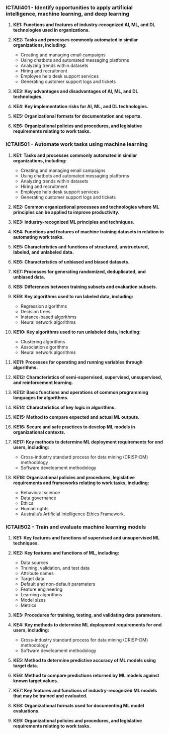 ### ICTAII401 - Identify opportunities to apply artificial intelligence, machine learning, and deep learning

1. **KE1: Functions and features of industry-recognized AI, ML, and DL technologies used in organizations.**
   
2. **KE2: Tasks and processes commonly automated in similar organizations, including:**
   - Creating and managing email campaigns
   - Using chatbots and automated messaging platforms
   - Analyzing trends within datasets
   - Hiring and recruitment
   - Employee help desk support services
   - Generating customer support logs and tickets

3. **KE3: Key advantages and disadvantages of AI, ML, and DL technologies.**

4. **KE4: Key implementation risks for AI, ML, and DL technologies.**

5. **KE5: Organizational formats for documentation and reports.**

6. **KE6: Organizational policies and procedures, and legislative requirements relating to work tasks.**

### ICTAII501 - Automate work tasks using machine learning

1. **KE1: Tasks and processes commonly automated in similar organizations, including:**
   - Creating and managing email campaigns
   - Using chatbots and automated messaging platforms
   - Analyzing trends within datasets
   - Hiring and recruitment
   - Employee help desk support services
   - Generating customer support logs and tickets
   
2. **KE2: Common organizational processes and technologies where ML principles can be applied to improve productivity.**

3. **KE3: Industry-recognized ML principles and techniques.**

4. **KE4: Functions and features of machine training datasets in relation to automating work tasks.**

5. **KE5: Characteristics and functions of structured, unstructured, labeled, and unlabeled data.**

6. **KE6: Characteristics of unbiased and biased datasets.**

7. **KE7: Processes for generating randomized, deduplicated, and unbiased data.**

8. **KE8: Differences between training subsets and evaluation subsets.**

9. **KE9: Key algorithms used to run labeled data, including:**
   - Regression algorithms
   - Decision trees
   - Instance-based algorithms
   - Neural network algorithms

10. **KE10: Key algorithms used to run unlabeled data, including:**
    - Clustering algorithms
    - Association algorithms
    - Neural network algorithms

11. **KE11: Processes for operating and running variables through algorithms.**

12. **KE12: Characteristics of semi-supervised, supervised, unsupervised, and reinforcement learning.**

13. **KE13: Basic functions and operations of common programming languages for algorithms.**

14. **KE14: Characteristics of key logic in algorithms.**

15. **KE15: Method to compare expected and actual ML outputs.**

16. **KE16: Secure and safe practices to develop ML models in organizational contexts.**

17. **KE17: Key methods to determine ML deployment requirements for end users, including:**
    - Cross-industry standard process for data mining (CRISP-DM) methodology
    - Software development methodology

18. **KE18: Organizational policies and procedures, legislative requirements and frameworks relating to work tasks, including:**
    - Behavioral science
    - Data governance
    - Ethics
    - Human rights
    - Australia’s Artificial Intelligence Ethics Framework.

### ICTAII502 - Train and evaluate machine learning models

1. **KE1: Key features and functions of supervised and unsupervised ML techniques.**

2. **KE2: Key features and functions of ML, including:**
   - Data sources
   - Training, validation, and test data
   - Attribute names
   - Target data
   - Default and non-default parameters
   - Feature engineering
   - Learning algorithms
   - Model sizes
   - Metrics

3. **KE3: Procedures for training, testing, and validating data parameters.**

4. **KE4: Key methods to determine ML deployment requirements for end users, including:**
    - Cross-industry standard process for data mining (CRISP-DM) methodology
    - Software development methodology

5. **KE5: Method to determine predictive accuracy of ML models using target data.**

6. **KE6: Method to compare predictions returned by ML models against known target values.**

7. **KE7: Key features and functions of industry-recognized ML models that may be trained and evaluated.**

8. **KE8: Organizational formats used for documenting ML model evaluations.**

9. **KE9: Organizational policies and procedures, and legislative requirements relating to work tasks.**
